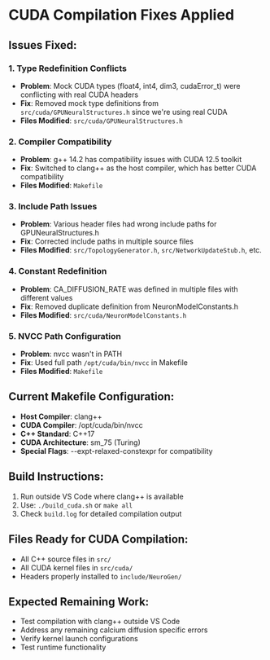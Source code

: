# CUDA Compilation Fixes Applied

## Issues Fixed:

### 1. Type Redefinition Conflicts
- **Problem**: Mock CUDA types (float4, int4, dim3, cudaError_t) were conflicting with real CUDA headers
- **Fix**: Removed mock type definitions from `src/cuda/GPUNeuralStructures.h` since we're using real CUDA
- **Files Modified**: `src/cuda/GPUNeuralStructures.h`

### 2. Compiler Compatibility
- **Problem**: g++ 14.2 has compatibility issues with CUDA 12.5 toolkit
- **Fix**: Switched to clang++ as the host compiler, which has better CUDA compatibility
- **Files Modified**: `Makefile`

### 3. Include Path Issues
- **Problem**: Various header files had wrong include paths for GPUNeuralStructures.h
- **Fix**: Corrected include paths in multiple source files
- **Files Modified**: `src/TopologyGenerator.h`, `src/NetworkUpdateStub.h`, etc.

### 4. Constant Redefinition
- **Problem**: CA_DIFFUSION_RATE was defined in multiple files with different values
- **Fix**: Removed duplicate definition from NeuronModelConstants.h
- **Files Modified**: `src/cuda/NeuronModelConstants.h`

### 5. NVCC Path Configuration
- **Problem**: nvcc wasn't in PATH
- **Fix**: Used full path `/opt/cuda/bin/nvcc` in Makefile
- **Files Modified**: `Makefile`

## Current Makefile Configuration:
- **Host Compiler**: clang++
- **CUDA Compiler**: /opt/cuda/bin/nvcc  
- **C++ Standard**: C++17
- **CUDA Architecture**: sm_75 (Turing)
- **Special Flags**: --expt-relaxed-constexpr for compatibility

## Build Instructions:
1. Run outside VS Code where clang++ is available
2. Use: `./build_cuda.sh` or `make all`
3. Check `build.log` for detailed compilation output

## Files Ready for CUDA Compilation:
- All C++ source files in `src/`
- All CUDA kernel files in `src/cuda/`
- Headers properly installed to `include/NeuroGen/`

## Expected Remaining Work:
- Test compilation with clang++ outside VS Code
- Address any remaining calcium diffusion specific errors
- Verify kernel launch configurations
- Test runtime functionality
